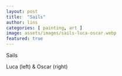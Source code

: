 ```yaml
---
layout: post
title:  "Sails"
author: lins
categories: [ painting, art ]
image: assets/images/sails-luca-oscar.webp
featured: true
---
```

Sails

Luca (left) & Oscar (right)
